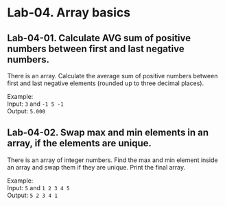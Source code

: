 # Lab-04. Array basics

## Lab-04-01. Calculate AVG sum of positive numbers between first and last negative numbers.

There is an array. Calculate the average sum of positive numbers between first and last negative elements (rounded up to three decimal places).

Example:<br>
Input: `3` and `-1 5 -1`<br>
Output: `5.000`

## Lab-04-02. Swap max and min elements in an array, if the elements are unique.

There is an array of integer numbers. Find the max and min element inside an array and swap them if they are unique. Print the final array.

Example:<br>
Input: `5` and `1 2 3 4 5`<br>
Output: `5 2 3 4 1`
